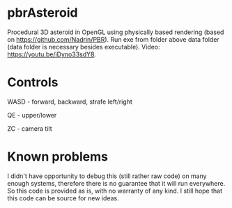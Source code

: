 # pbrAsteroid
Procedural 3D asteroid in OpenGL using physically based rendering (based on https://github.com/Nadrin/PBR). Run exe from folder above data folder (data folder is necessary besides executable). Video: https://youtu.be/iDyno33sdY8.

# Controls
WASD - forward, backward, strafe left/right

QE - upper/lower

ZC - camera tilt

# Known problems
I didn't have opportunity to debug this (still rather raw code) on many enough systems, therefore there is no guarantee that it will run everywhere. So this code is provided as is, with no warranty of any kind. I still hope that this code can be source for new ideas.

